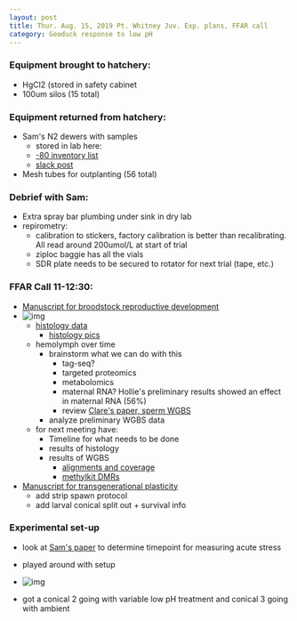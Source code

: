 ```yaml
---
layout: post
title: Thur. Aug. 15, 2019 Pt. Whitney Juv. Exp. plans, FFAR call
category: Geoduck response to low pH
---
```



### Equipment brought to hatchery: 
- HgCl2 (stored in safety cabinet
- 100um silos (15 total)

### Equipment returned from hatchery:
- Sam's N2 dewers with samples
	- stored in lab here:
	 - [-80 inventory list](https://docs.google.com/spreadsheets/d/1Qsvz3QTURlPF_hX05BQxjom3484WuMfqQ1ILl9LEljU/edit#gid=2006985773)
	 - [slack post](https://geoduckffar.slack.com/archives/CB0E1FU3E/p1565926804036600)
- Mesh tubes for outplanting (56 total)

### Debrief with Sam:
- Extra spray bar plumbing under sink in dry lab
- repirometry: 
	- calibration to stickers, factory calibration is better than recalibrating. All read around 200umol/L at start of trial
	- ziploc baggie has all the vials
	- SDR plate needs to be secured to rotator for next trial (tape, etc.)

### FFAR Call 11-12:30:
- [Manuscript for broodstock reproductive development](https://docs.google.com/document/d/1YRoMQprj-cUQzBWzJ9lwSXrLbU3UYlutvDPb2QNlcMQ/edit)
- ![img](https://drive.google.com/uc?export=view&id=1zoAZV0dojjpJB9mMgKetZmBJ6Y7oL0fx)
	- [histology data](https://docs.google.com/spreadsheets/d/1ylVosCF3xVTM44xgBz8iFW01DKJdxG83DHr1mEXbFjc/edit#gid=0)
		- [histology pics](https://drive.google.com/drive/u/0/folders/1j_YA-PNsLHq2WzaS2LEssCwwL62yWpwc) 
	- hemolymph over time
		- brainstorm what we can do with this
			- tag-seq?
			- targeted proteomics
			- metabolomics
			- maternal RNA? Hollie's preliminary results showed an effect in maternal RNA (56%) 
			- review [Clare's paper, sperm WGBS](https://www.ncbi.nlm.nih.gov/pmc/articles/PMC4060414/)
		- analyze preliminary WGBS data
	- for next meeting have:
		- Timeline for what needs to be done
		- results of histology
		- results of WGBS  
			- [alignments and coverage](https://shellywanamaker.github.io/72th-post/) 
			- [methylkit DMRs](https://shellywanamaker.github.io/79th-post/)
- [Manuscript for transgenerational plasticity](https://docs.google.com/document/d/1aIho7R27-cXpDpuRKlQY_p-3Bi7-HlZMNQcTtH_bigI/edit)
	- add strip spawn protocol
	- add larval conical split out + survival info     
		
### Experimental set-up
- look at [Sam's paper](https://docs.google.com/document/d/1G6bQpwa27I2i8nHAQaHXkxZOaxAnKvF8Q68PGIi2o2U/edit) to determine timepoint for measuring acute stress

- played around with setup
- ![img](https://drive.google.com/uc?export=view&id=1XhIF9y5hFNXwli04Bv22dh9x5sEFWnIh)
- got a conical 2 going with variable low pH treatment and conical 3 going with ambient
